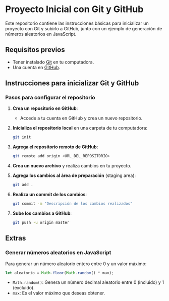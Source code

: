 # Proyecto Inicial con Git y GitHub

Este repositorio contiene las instrucciones básicas para inicializar un proyecto con Git y subirlo a GitHub, junto con un ejemplo de generación de números aleatorios en JavaScript.

## Requisitos previos

- Tener instalado [Git](https://git-scm.com/) en tu computadora.
- Una cuenta en [GitHub](https://github.com/).

## Instrucciones para inicializar Git y GitHub

### Pasos para configurar el repositorio

1. **Crea un repositorio en GitHub**:
   - Accede a tu cuenta en GitHub y crea un nuevo repositorio.

2. **Inicializa el repositorio local** en una carpeta de tu computadora:
   ```bash
   git init
   ```

3. **Agrega el repositorio remoto de GitHub**:
   ```bash
   git remote add origin <URL_DEL_REPOSITORIO>
   ```

4. **Crea un nuevo archivo** y realiza cambios en tu proyecto.

5. **Agrega los cambios al área de preparación** (staging area):
   ```bash
   git add .
   ```

6. **Realiza un commit de los cambios**:
   ```bash
   git commit -m "Descripción de los cambios realizados"
   ```

7. **Sube los cambios a GitHub**:
   ```bash
   git push -u origin master
   ```

## Extras

### Generar números aleatorios en JavaScript

Para generar un número aleatorio entero entre 0 y un valor máximo:

```javascript
let aleatorio = Math.floor(Math.random() * max);
```

- `Math.random()`: Genera un número decimal aleatorio entre 0 (incluido) y 1 (excluido).
- `max`: Es el valor máximo que deseas obtener.
